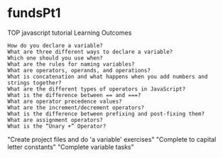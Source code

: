 # fundsPt1
TOP javascript tutorial
Learning Outcomes

    How do you declare a variable?
    What are three different ways to declare a variable?
    Which one should you use when?
    What are the rules for naming variables?
    What are operators, operands, and operations?
    What is concatenation and what happens when you add numbers and strings together?
    What are the different types of operators in JavaScript?
    What is the difference between == and ===?
    What are operator precedence values?
    What are the increment/decrement operators?
    What is the difference between prefixing and post-fixing them?
    What are assignment operators?
    What is the “Unary +” Operator?

"Create project files and do 'a variable' exercises"
"Complete to capital letter constants"
"Complete variable tasks"


